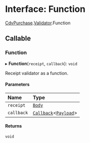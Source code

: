 # Interface: Function

[CdvPurchase](../modules/CdvPurchase.md).[Validator](../modules/CdvPurchase.Validator.md).Function

## Callable

### Function

▸ **Function**(`receipt`, `callback`): `void`

Receipt validator as a function.

#### Parameters

| Name | Type |
| :------ | :------ |
| `receipt` | [`Body`](CdvPurchase.Validator.Request.Body.md) |
| `callback` | [`Callback`](../modules/CdvPurchase.md#callback)<[`Payload`](../modules/CdvPurchase.Validator.Response.md#payload)\> |

#### Returns

`void`
